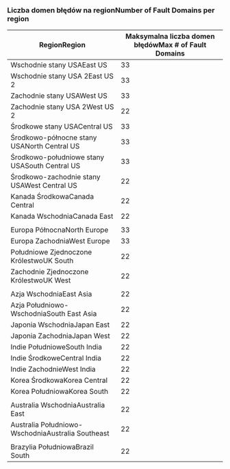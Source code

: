 ### <a name="number-of-fault-domains-per-region"></a><span data-ttu-id="36781-101">Liczba domen błędów na region</span><span class="sxs-lookup"><span data-stu-id="36781-101">Number of Fault Domains per region</span></span>

| <span data-ttu-id="36781-102">Region</span><span class="sxs-lookup"><span data-stu-id="36781-102">Region</span></span>              | <span data-ttu-id="36781-103">Maksymalna liczba domen błędów</span><span class="sxs-lookup"><span data-stu-id="36781-103">Max # of Fault Domains</span></span>  |
|---------------------|-------------------------|
| <span data-ttu-id="36781-104">Wschodnie stany USA</span><span class="sxs-lookup"><span data-stu-id="36781-104">East US</span></span>             | <span data-ttu-id="36781-105">3</span><span class="sxs-lookup"><span data-stu-id="36781-105">3</span></span>                       |
| <span data-ttu-id="36781-106">Wschodnie stany USA 2</span><span class="sxs-lookup"><span data-stu-id="36781-106">East US 2</span></span>           | <span data-ttu-id="36781-107">3</span><span class="sxs-lookup"><span data-stu-id="36781-107">3</span></span>                       |
| <span data-ttu-id="36781-108">Zachodnie stany USA</span><span class="sxs-lookup"><span data-stu-id="36781-108">West US</span></span>             | <span data-ttu-id="36781-109">3</span><span class="sxs-lookup"><span data-stu-id="36781-109">3</span></span>                       |
| <span data-ttu-id="36781-110">Zachodnie stany USA 2</span><span class="sxs-lookup"><span data-stu-id="36781-110">West US 2</span></span>           | <span data-ttu-id="36781-111">2</span><span class="sxs-lookup"><span data-stu-id="36781-111">2</span></span>                       |
| <span data-ttu-id="36781-112">Środkowe stany USA</span><span class="sxs-lookup"><span data-stu-id="36781-112">Central US</span></span>          | <span data-ttu-id="36781-113">3</span><span class="sxs-lookup"><span data-stu-id="36781-113">3</span></span>                       |
| <span data-ttu-id="36781-114">Środkowo-północne stany USA</span><span class="sxs-lookup"><span data-stu-id="36781-114">North Central US</span></span>    | <span data-ttu-id="36781-115">3</span><span class="sxs-lookup"><span data-stu-id="36781-115">3</span></span>                       |
| <span data-ttu-id="36781-116">Środkowo-południowe stany USA</span><span class="sxs-lookup"><span data-stu-id="36781-116">South Central US</span></span>    | <span data-ttu-id="36781-117">3</span><span class="sxs-lookup"><span data-stu-id="36781-117">3</span></span>                       |
| <span data-ttu-id="36781-118">Środkowo-zachodnie stany USA</span><span class="sxs-lookup"><span data-stu-id="36781-118">West Central US</span></span>     | <span data-ttu-id="36781-119">2</span><span class="sxs-lookup"><span data-stu-id="36781-119">2</span></span>                       |
| <span data-ttu-id="36781-120">Kanada Środkowa</span><span class="sxs-lookup"><span data-stu-id="36781-120">Canada Central</span></span>      | <span data-ttu-id="36781-121">2</span><span class="sxs-lookup"><span data-stu-id="36781-121">2</span></span>                       |
| <span data-ttu-id="36781-122">Kanada Wschodnia</span><span class="sxs-lookup"><span data-stu-id="36781-122">Canada East</span></span>         | <span data-ttu-id="36781-123">2</span><span class="sxs-lookup"><span data-stu-id="36781-123">2</span></span>                       |
|                     |                         |
| <span data-ttu-id="36781-124">Europa Północna</span><span class="sxs-lookup"><span data-stu-id="36781-124">North Europe</span></span>        | <span data-ttu-id="36781-125">3</span><span class="sxs-lookup"><span data-stu-id="36781-125">3</span></span>                       |
| <span data-ttu-id="36781-126">Europa Zachodnia</span><span class="sxs-lookup"><span data-stu-id="36781-126">West Europe</span></span>         | <span data-ttu-id="36781-127">3</span><span class="sxs-lookup"><span data-stu-id="36781-127">3</span></span>                       |
| <span data-ttu-id="36781-128">Południowe Zjednoczone Królestwo</span><span class="sxs-lookup"><span data-stu-id="36781-128">UK South</span></span>            | <span data-ttu-id="36781-129">2</span><span class="sxs-lookup"><span data-stu-id="36781-129">2</span></span>                       |
| <span data-ttu-id="36781-130">Zachodnie Zjednoczone Królestwo</span><span class="sxs-lookup"><span data-stu-id="36781-130">UK West</span></span>             | <span data-ttu-id="36781-131">2</span><span class="sxs-lookup"><span data-stu-id="36781-131">2</span></span>                       |
|                     |                         |
| <span data-ttu-id="36781-132">Azja Wschodnia</span><span class="sxs-lookup"><span data-stu-id="36781-132">East Asia</span></span>           | <span data-ttu-id="36781-133">2</span><span class="sxs-lookup"><span data-stu-id="36781-133">2</span></span>                       |
| <span data-ttu-id="36781-134">Azja Południowo-Wschodnia</span><span class="sxs-lookup"><span data-stu-id="36781-134">South East Asia</span></span>     | <span data-ttu-id="36781-135">2</span><span class="sxs-lookup"><span data-stu-id="36781-135">2</span></span>                       |
| <span data-ttu-id="36781-136">Japonia Wschodnia</span><span class="sxs-lookup"><span data-stu-id="36781-136">Japan East</span></span>          | <span data-ttu-id="36781-137">2</span><span class="sxs-lookup"><span data-stu-id="36781-137">2</span></span>                       |
| <span data-ttu-id="36781-138">Japonia Zachodnia</span><span class="sxs-lookup"><span data-stu-id="36781-138">Japan West</span></span>          | <span data-ttu-id="36781-139">2</span><span class="sxs-lookup"><span data-stu-id="36781-139">2</span></span>                       |
| <span data-ttu-id="36781-140">Indie Południowe</span><span class="sxs-lookup"><span data-stu-id="36781-140">South India</span></span>         | <span data-ttu-id="36781-141">2</span><span class="sxs-lookup"><span data-stu-id="36781-141">2</span></span>                       |
| <span data-ttu-id="36781-142">Indie Środkowe</span><span class="sxs-lookup"><span data-stu-id="36781-142">Central India</span></span>       | <span data-ttu-id="36781-143">2</span><span class="sxs-lookup"><span data-stu-id="36781-143">2</span></span>                       |
| <span data-ttu-id="36781-144">Indie Zachodnie</span><span class="sxs-lookup"><span data-stu-id="36781-144">West India</span></span>          | <span data-ttu-id="36781-145">2</span><span class="sxs-lookup"><span data-stu-id="36781-145">2</span></span>                       |
| <span data-ttu-id="36781-146">Korea Środkowa</span><span class="sxs-lookup"><span data-stu-id="36781-146">Korea Central</span></span>       | <span data-ttu-id="36781-147">2</span><span class="sxs-lookup"><span data-stu-id="36781-147">2</span></span>                       |
| <span data-ttu-id="36781-148">Korea Południowa</span><span class="sxs-lookup"><span data-stu-id="36781-148">Korea South</span></span>         | <span data-ttu-id="36781-149">2</span><span class="sxs-lookup"><span data-stu-id="36781-149">2</span></span>                       |
|                     |                         |
| <span data-ttu-id="36781-150">Australia Wschodnia</span><span class="sxs-lookup"><span data-stu-id="36781-150">Australia East</span></span>      | <span data-ttu-id="36781-151">2</span><span class="sxs-lookup"><span data-stu-id="36781-151">2</span></span>                       |
| <span data-ttu-id="36781-152">Australia Południowo-Wschodnia</span><span class="sxs-lookup"><span data-stu-id="36781-152">Australia Southeast</span></span> | <span data-ttu-id="36781-153">2</span><span class="sxs-lookup"><span data-stu-id="36781-153">2</span></span>                       |
|                     |                         |
| <span data-ttu-id="36781-154">Brazylia Południowa</span><span class="sxs-lookup"><span data-stu-id="36781-154">Brazil South</span></span>        | <span data-ttu-id="36781-155">2</span><span class="sxs-lookup"><span data-stu-id="36781-155">2</span></span>                       |